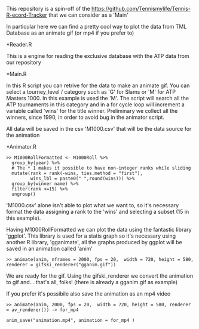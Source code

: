 This repository is a spin-off of the https://github.com/Tennismylife/Tennis-R-ecord-Tracker that we can consider as a 'Main'

In particular here we can find a pretty cool way to plot the data from TML Database as an animate gif (or mp4 if you prefer to)

*Reader.R

This is a engine for reading the exclusive database with the ATP data from our repository 

*Main.R

In this R script you can retrive for the data to make an animate gif. You can select a tourney_level / category such as 'G' for Slams or 'M' for ATP Masters 1000. In this example is used the 'M'. The script will search all the ATP tournaments in this category and in a for cycle loop will increment a variable called 'wins' for the title winner. Preliminary we collect all the winners, since 1990, in order to avoid bug in the animator script.

All data will be saved in the csv 'M1000.csv' that will be the data source for the animation

*Animator.R

```
>> M1000RollFormatted <- M1000Roll %>%
  group_by(year) %>%
  # The * 1 makes it possible to have non-integer ranks while sliding
  mutate(rank = rank(-wins, ties.method = "first"),
         wins_lbl = paste0(" ",round(wins))) %>%
  group_by(winner_name) %>% 
  filter(rank <=15) %>%
  ungroup()
```

'M1000.csv' alone isn't able to plot what we want to, so it's necessary format the data assigning a rank to the 'wins' and selecting a subset (15 in this example). 

Having M1000RollFormatted we can plot the data using the fantastic library 'ggplot'. This library is used for a statis graph so it's necessary using another R library, 'gganimate', all the graphs produced by ggplot will be saved in an animation called 'anim'

```
>> animate(anim, nframes = 2000, fps = 20,  width = 720, height = 580, renderer = gifski_renderer("gganim.gif")) 

```


We are ready for the gif. Using the gifski_renderer we convert the animation to gif and....that's all, folks! (there is already a gganim.gif as example)

If you prefer it's possibile also save the animation as an mp4 video 

```
>> animate(anim, 2000, fps = 20,  width = 720, height = 580, renderer = av_renderer()) -> for_mp4

anim_save("animation.mp4", animation = for_mp4 )
```
